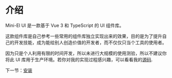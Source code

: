 <!--
 * @Author: your Name
 * @Date: 2022-12-07 15:26:27
 * @LastEditors: your Name
 * @LastEditTime: 2023-06-12 10:29:52
 * @Description: 
-->
# 介绍

Mini-El UI 是一款基于 Vue 3 和 TypeScript 的 UI 组件库。

这款组件库是自己参考一些常用的组件库独立实现出来的效果，目的是为了提升自己的开发技能，成为能给别人创造价值的开发者，而不仅仅只当个工具的使用者。

因为只是个人利用有限的时间开发，所以未进行大规模的使用测验，所以不建议你将此 UI 库用于生产环境。若你对我的实现过程感兴趣，可以看看我的[源码](https://github.com/songwen02/Mini-Element-UI).

下一节：[安装](#/doc/install)